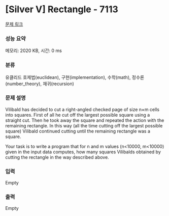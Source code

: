 # [Silver V] Rectangle - 7113 

[문제 링크](https://www.acmicpc.net/problem/7113) 

### 성능 요약

메모리: 2020 KB, 시간: 0 ms

### 분류

유클리드 호제법(euclidean), 구현(implementation), 수학(math), 정수론(number_theory), 재귀(recursion)

### 문제 설명

<p>Vilibald has decided to cut a right-angled checked page of size n×m cells into squares. First of all he cut off the largest possible square using a straight cut. Then he took away the square and repeated the action with the remaining rectangle. In this way (all the time cutting off the largest possible square) Vilibald continued cutting until the remaining rectangle was a square.</p>

<p>Your task is to write a program that for n and m values (n<10000, m<10000) given in the input data computes, how many squares Vilibalds obtained by cutting the rectangle in the way described above.</p>

### 입력 

 Empty

### 출력 

 Empty

